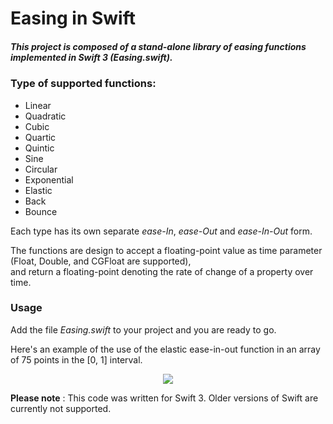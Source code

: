 


# Easing in Swift

##### This project is composed of a stand-alone library of easing functions implemented in Swift 3 (Easing.swift).

### Type of supported functions:
 - Linear
 - Quadratic
 - Cubic
 - Quartic
 - Quintic
 - Sine
 - Circular
 - Exponential
 - Elastic
 - Back
 - Bounce

 Each type has its own separate *ease-In*, *ease-Out* and *ease-In-Out* form.

 The functions are design to accept a floating-point value  as time parameter (Float, Double, and CGFloat are supported),  
 and return a floating-point denoting the rate of change of a property over time.

### Usage
Add the file *Easing.swift* to your project and you are ready to go.

Here's an example of the use of the elastic ease-in-out function in an array of 75 points in the [0, 1] interval.


<p align="center">
   <img src="http://manuelcarlos.github.io/images/easing.jpeg" >
</p>


 **Please note** : This code was written for Swift 3. Older versions of Swift are currently not supported. 
